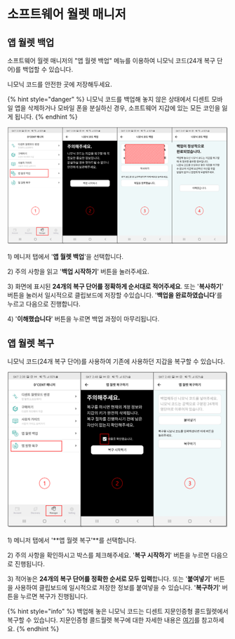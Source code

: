 # 소프트웨어 월렛 매니저

## 앱 월렛 백업

소프트웨어 월렛 매니저의 "앱 월렛 백업" 메뉴를 이용하여 니모닉 코드\(24개 복구 단어\)를 백업할 수 있습니다.

니모닉 코드를 안전한 곳에 저장해두세요.

{% hint style="danger" %}
니모닉 코드를 백업해 놓지 않은 상태에서 디센트 모바일 앱을 삭제하거나 모바일 폰을 분실하신 경우, 소프트웨어 지갑에 있는 모든 코인을 잃게 됩니다.
{% endhint %}

![](../../.gitbook/assets/3%20%282%29.png)

1\) 메니저 탭에서 '**앱 월렛 백업**'을 선택합니다.

2\) 주의 사항을 읽고 '**백업 시작하기**' 버튼을 눌러주세요.

3\) 화면에 표시된 **24개의 복구 단어를 정확하게 순서대로 적어주세요**. 또는 '**복사하기**' 버튼을 눌러서 일시적으로 클립보드에 저장할 수있습니다. '**백업을 완료하였습니다**'를 누르고 다음으로 진행합니다. 

4\) '**이해했습니다**' 버튼을 누르면 백업 과정이 마무리됩니다.

## 앱 월렛 복구

니모닉 코드\(24개 복구 단어\)를 사용하여 기존에 사용하던 지갑을 복구할 수 있습니다.

![](../../.gitbook/assets/4%20%282%29.png)

1\) 메니저 탭에서 '**앱 월렛 복구'**를 선택합니다.

2\) 주의 사항을 확인하시고 박스를 체크해주세요. '**복구 시작하기**' 버튼을 누르면 다음으로 진행됩니다.

3\) 적어놓은 **24개의 복구 단어를 정확한 순서로 모두 입력**합니다. 또는 '**붙여넣기**' 버튼을 사용하여 클립보드에 일시적으로 저장한 정보를 붙여넣을 수 있습니다. '**복구하기**' 버튼을 누르면 복구가 진행됩니다.

{% hint style="info" %}
백업해 놓은 니모닉 코드는 디센트 지문인증형 콜드월렛에서 복구할 수 있습니다. 지문인증형 콜드월렛 복구에 대한 자세한 내용은 [여기](../../biometric-wallet/recovery.md)를 참고하세요.
{% endhint %}

